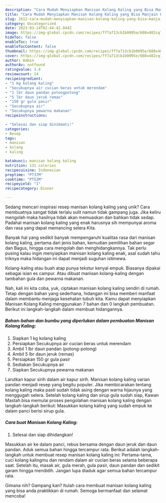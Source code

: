 ```yaml
---
description: "Cara Mudah Menyiapkan Manisan Kolang Kaling yang Bisa Manjain Lidah"
title: "Cara Mudah Menyiapkan Manisan Kolang Kaling yang Bisa Manjain Lidah"
slug: 2612-cara-mudah-menyiapkan-manisan-kolang-kaling-yang-bisa-manjain-lidah
category: Uncategorized
date: 2023-03-14T02:44:42.844Z
image: https://img-global.cpcdn.com/recipes/ff7a713cb1b0095e/680x482cq70/manisan-kolang-kaling-foto-resep-utama.jpg
hideToc: false
enableToc: true
enableTocContent: false
thumbnail: https://img-global.cpcdn.com/recipes/ff7a713cb1b0095e/680x482cq70/manisan-kolang-kaling-foto-resep-utama.jpg
cover: https://img-global.cpcdn.com/recipes/ff7a713cb1b0095e/680x482cq70/manisan-kolang-kaling-foto-resep-utama.jpg
author: Admin
authorAv: notfound
ratingvalue: 3.4
reviewcount: 14
recipeingredient:
- "1 kg kolang kaling"
- "Secukupnya air cucian beras untuk merendam"
- "1 lbr daun pandan potongpotong"
- "5 lbr daun jeruk remas"
- "150 gr gula pasir"
- "Secukupnya air"
- "Secukupnya pewarna makanan"
recipeinstructions:

- "Selesai dan siap dinikmati!"
categories:
- Resep
tags:
- manisan
- kolang
- kaling

katakunci: manisan kolang kaling 
nutrition: 131 calories
recipecuisine: Indonesian
preptime: "PT37M"
cooktime: "PT52M"
recipeyield: "1"
recipecategory: Dinner

---
```





Sedang mencari inspirasi resep manisan kolang kaling yang unik? Cara membuatnya sangat tidak terlalu sulit namun tidak gampang juga. Jika keliru mengolah maka hasilnya tidak akan memuaskan dan bahkan tidak sedap. Padahal manisan kolang kaling yang enak harusnya sih mempunyai aroma dan rasa yang dapat memancing selera Kita.





Banyak hal yang sedikit banyak mempengaruhi kualitas rasa dari manisan kolang kaling, pertama dari jenis bahan, kemudian pemilihan bahan segar dan Bagus, hingga cara mengolah dan menghidangkannya. Tak perlu pusing kalau ingin menyiapkan manisan kolang kaling enak,      asal sudah tahu triknya maka hidangan ini dapat menjadi suguhan istimewa.














Kolang-kaling atau buah atap punya tekstur kenyal empuk. Biasanya dipakai sebagai isian es campur. Atau dibuat manisan kolang-kaling dengan tambahan gula dan pewarna makanan.






Nah, kali ini kita coba, yuk, ciptakan manisan kolang kaling sendiri di rumah. Tetap dengan bahan yang sederhana, hidangan ini bisa memberi manfaat dalam membantu menjaga kesehatan tubuh kita. Kamu dapat menyiapkan Manisan Kolang Kaling menggunakan 7 bahan dan 0 langkah pembuatan. Berikut ini langkah-langkah dalam membuat hidangannya.

<!--inarticleads1-->

##### Bahan-bahan dan bumbu yang diperlukan dalam pembuatan Manisan Kolang Kaling:

1. Siapkan 1 kg kolang kaling
1. Persiapkan Secukupnya air cucian beras untuk merendam
1. Ambil 1 lbr daun pandan (potong-potong)
1. Ambil 5 lbr daun jeruk (remas)
1. Persiapkan 150 gr gula pasir
1. Sediakan Secukupnya air
1. Siapkan Secukupnya pewarna makanan


Larutkan kapur sirih dalam air kapur sirih. Manisan kolang kaling varian pandan menjadi resep yang begitu populer. Jika membicarakan tentang kolang kaling maka pasti sudah tidak asing dengan warna hijaunya yang menggugah selera. Setelah kolang kaling dan sirup gula sudah siap, Kawan Mastah bisa memulai proses pengolahan manisan kolang kaling dengan langkah-langkah berikut: Masukkan kolang kaling yang sudah empuk ke dalam panci berisi sirup gula. 

<!--inarticleads2-->

##### Cara buat Manisan Kolang Kaling:


1. Selesai dan siap dihidangkan!

Masukkan air ke dalam panci, rebus bersama dengan daun jeruk dan daun pandan. Aduk semua bahan hingga tercampur rata. Berikut adalah langkah-langkah untuk membuat resep manisan kolang kaling ini: Pertama-tama, cuci kolang kalingmu dan rendam dalam air cucian beras selama beberapa saat. Setelah itu, masak air, gula merah, gula pasir, daun pandan dan sedikit garam hingga mendidih. Jangan lupa diaduk agar semua bahan tercampur rata. 

Gimana nih? Gampang kan? Itulah cara membuat manisan kolang kaling yang bisa anda praktikkan di rumah. Semoga bermanfaat dan selamat mencoba!
